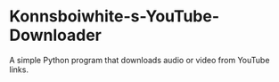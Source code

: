 # Konnsboiwhite-s-YouTube-Downloader
A simple Python program that downloads audio or video from YouTube links.

